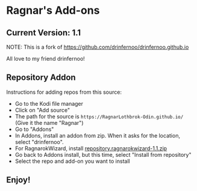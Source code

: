 # Ragnar's Add-ons
## Current Version: 1.1

NOTE: This is a fork of <a href="https://github.com/drinfernoo/drinfernoo.github.io">https://github.com/drinfernoo/drinfernoo.github.io</a>

All love to my friend drinfernoo!

## Repository Addon

Instructions for adding repos from this source:

<p align="right">
  <ul>
    <li>Go to the Kodi file manager</li>
    <li>Click on "Add source"</li>
    <li>The path for the source is <code>https://RagnarLothbrok-Odin.github.io/</code> (Give it the name "Ragnar")</li>
    <li>Go to "Addons"</li>
    <li>In Addons, install an addon from zip. When it asks for the location, select "drinfernoo".
    <li>For RagnarokWizard, install <a href="repository.ragnarokwizard-1.1.zip">repository.ragnarokwizard-1.1.zip</a></li>
    <li>Go back to Addons install, but this time, select "Install from repository"</li>
    <li>Select the repo and add-on you want to install</li>
  </ul>
</p>

## Enjoy!